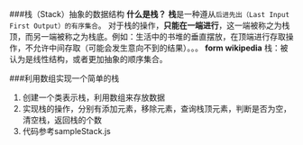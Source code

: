 ###栈（Stack）抽象的数据结构
**什么是栈？**
**栈**是一种遵从``后进先出（Last Input First Output）的有序集合``。
对于栈的操作，**只能在一端进行**，这一端被称之为栈顶，而另一端被称之为栈底。例如：生活中的书堆的垂直摆放，在顶端进行存取操作，不允许中间存取（可能会发生意向不到的结果）。。。
**form wikipedia**
栈：被认为是线性结构，或者更加抽象的顺序集合。

###利用数组实现一个简单的栈
1. 创建一个类表示栈，利用数组来存放数据
2. 实现栈的操作，分别有添加元素，移除元素，查询栈顶元素，判断是否为空，清空栈，返回栈的个数
3. 代码参考sampleStack.js 